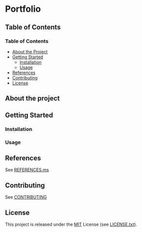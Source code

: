# Portfolio

## Table of Contents

### Table of Contents

- [About the Project](abouttheproject)
- [Getting Started](gettingstarted)
  - [Installation](installation)
  - [Usage](usage)
- [References](references)
- [Contributing](contributing)
- [License](license)

## About the project

## Getting Started

### Installation

### Usage

## References

See [REFERENCES.ms](`REFERENCES.md`)

## Contributing

See [CONTRIBUTING](`CONTRIBUTING.md`)

## License

This project is released under the [MIT](https://opensource.org/license/mit/) License (see [LICENSE.txt](`LICENSE.txt`)).

